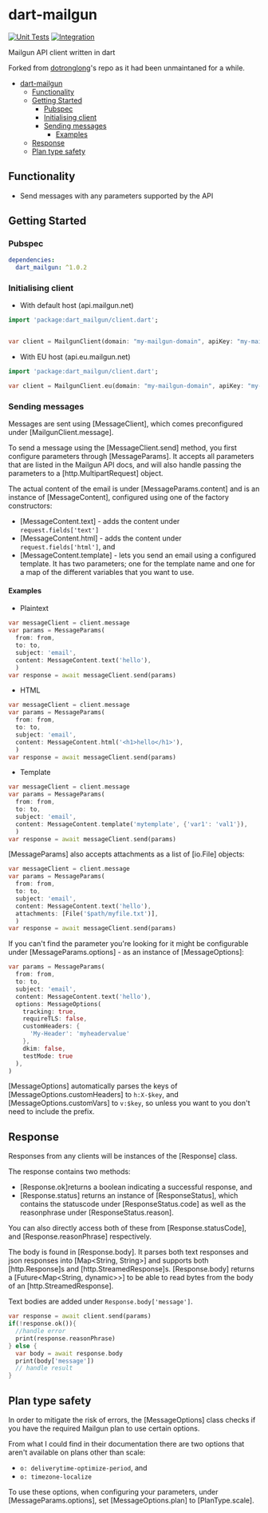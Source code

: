 # dart-mailgun

[![Unit Tests](https://github.com/beccauwu/dart-mailgun/actions/workflows/unit_tests.yml/badge.svg)](https://github.com/beccauwu/dart-mailgun/actions/workflows/unit_tests.yml)
[![Integration](https://github.com/beccauwu/dart-mailgun/actions/workflows/integration_test.yml/badge.svg?branch=develop)](https://github.com/beccauwu/dart-mailgun/actions/workflows/integration_test.yml)

Mailgun API client written in dart

Forked from [dotronglong](https://github.com/dotronglong/flutter-mailgun "forked repo link")'s repo as it had been unmaintaned for a while.

- [dart-mailgun](#dart-mailgun)
  - [Functionality](#functionality)
  - [Getting Started](#getting-started)
    - [Pubspec](#pubspec)
    - [Initialising client](#initialising-client)
    - [Sending messages](#sending-messages)
      - [Examples](#examples)
  - [Response](#response)
  - [Plan type safety](#plan-type-safety)

## Functionality

- Send messages with any parameters supported by the API

## Getting Started

### Pubspec

```yaml
dependencies:
  dart_mailgun: ^1.0.2
```

### Initialising client

- With default host (api.mailgun.net)

```dart
import 'package:dart_mailgun/client.dart';


var client = MailgunClient(domain: "my-mailgun-domain", apiKey: "my-mailgun-api-key");
```

- With EU host (api.eu.mailgun.net)

```dart
import 'package:dart_mailgun/client.dart';

var client = MailgunClient.eu(domain: "my-mailgun-domain", apiKey: "my-mailgun-api-key");

```

### Sending messages

Messages are sent using [MessageClient], which comes preconfigured under [MailgunClient.message].

To send a message using the [MessageClient.send] method, you first configure parameters through [MessageParams].
It accepts all parameters that are listed in the Mailgun API docs, and will also handle passing the parameters to a [http.MultipartRequest] object.

The actual content of the email is under [MessageParams.content] and is an instance of [MessageContent], configured using one of the factory constructors:

- [MessageContent.text] - adds the content under `request.fields['text']`
- [MessageContent.html] - adds the content under `request.fields['html']`, and
- [MessageContent.template] - lets you send an email using a configured template. It has two parameters; one for the template name and one for a map of the different variables that you want to use.

#### Examples

- Plaintext

```dart
var messageClient = client.message
var params = MessageParams(
  from: from,
  to: to,
  subject: 'email',
  content: MessageContent.text('hello'),
  )
var response = await messageClient.send(params)
```

- HTML

```dart
var messageClient = client.message
var params = MessageParams(
  from: from,
  to: to,
  subject: 'email',
  content: MessageContent.html('<h1>hello</h1>'),
  )
var response = await messageClient.send(params)
```

- Template

```dart
var messageClient = client.message
var params = MessageParams(
  from: from,
  to: to,
  subject: 'email',
  content: MessageContent.template('mytemplate', {'var1': 'val1'}),
  )
var response = await messageClient.send(params)
```

[MessageParams] also accepts attachments as a list of [io.File] objects:

```dart
var messageClient = client.message
var params = MessageParams(
  from: from,
  to: to,
  subject: 'email',
  content: MessageContent.text('hello'),
  attachments: [File('$path/myfile.txt')],
  )
var response = await messageClient.send(params)
```

If you can't find the parameter you're looking for it might be configurable under [MessageParams.options] - as an instance of [MessageOptions]:

```dart
var params = MessageParams(
  from: from,
  to: to,
  subject: 'email',
  content: MessageContent.text('hello'),
  options: MessageOptions(
    tracking: true,
    requireTLS: false,
    customHeaders: {
      'My-Header': 'myheadervalue'
    },
    dkim: false,
    testMode: true
  ),
)
```

[MessageOptions] automatically parses the keys of [MessageOptions.customHeaders] to `h:X-$key`, and [MessageOptions.customVars] to `v:$key`, so unless you want to you don't need to include the prefix.

## Response

Responses from any clients will be instances of the [Response] class.

The response contains two methods:

- [Response.ok]returns a boolean indicating a successful response, and
- [Response.status] returns an instance of [ResponseStatus], which contains the statuscode under [ResponseStatus.code] as well as the reasonphrase under [ResponseStatus.reason].

You can also directly access both of these from [Response.statusCode], and [Response.reasonPhrase] respectively.

The body is found in [Response.body]. It parses both text responses and json responses into [Map<String, String>] and supports both [http.Response]s and [http.StreamedResponse]s. [Response.body] returns a [Future<Map<String, dynamic>>] to be able to read bytes from the body of an [http.StreamedResponse].

Text bodies are added under `Response.body['message']`.

```dart
var response = await client.send(params)
if(!response.ok()){
  //handle error
  print(response.reasonPhrase)
} else {
  var body = await response.body
  print(body['message'])
  // handle result
}
```

## Plan type safety

In order to mitigate the risk of errors, the [MessageOptions] class checks if you have the required Mailgun plan to use certain options.

From what I could find in their documentation there are two options that aren't available on plans other than scale:

- `o: deliverytime-optimize-period`, and
- `o: timezone-localize`

To use these options, when configuring your parameters, under [MessageParams.options], set [MessageOptions.plan] to [PlanType.scale].
